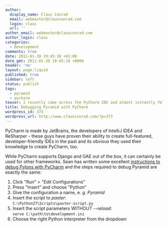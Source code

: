 ```yaml
---
author:
  display_name: Claus Conrad
  email: webmaster@clausconrad.com
  login: claus
  url: ''
author_email: webmaster@clausconrad.com
author_login: claus
categories:
  - Development
comments: true
date: 2011-01-30 19:45:10 +01:00
date_gmt: 2011-01-30 18:45:10 +0000
header: 'no'
layout: page.liquid
published: true
sidebar: left
status: publish
tags:
  - pyramid
  - pycharm
teaser: I recently came across the PyCharm IDE and almost instantly fell in love.
title: Debugging Pyramid with PyCharm
wordpress_id: 373
wordpress_url: http://www.clausconrad.com/?p=373
---
```

PyCharm is made by JetBrains, the developers of IntelliJ IDEA and ReSharper - these guys have proven their ability to create full-featured, developer-friendly IDEs in the past and its obvious they used their knowledge to create PyCharm, too.

While PyCharm supports Django and GAE out of the box, it can certainly be used for other frameworks. Sean has written some excellent [instructions to debug Pylons with PyCharm](https://byatool.com/python/how-to-debug-pylons-with-pycharm/) and the steps required to debug Pyramid are exactly the same:

1.  Click "Run" > "Edit Configurations"
2.  Press "Insert" and choose "Python"
3.  Give the configuration a name, e. g. _Pyramid_
4.  Insert the script to _paster_:  
    `C:\Python27\Scripts\paster-script.py`
5.  Insert the script parameters WITHOUT _--reload_:  
    `serve C:\path\to\development.ini`
6.  Choose the right Python interpreter from the dropdown
